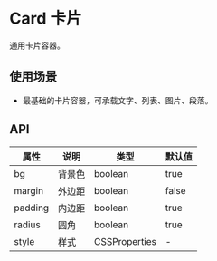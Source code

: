 # Card 卡片
通用卡片容器。

## 使用场景
- 最基础的卡片容器，可承载文字、列表、图片、段落。

## API
属性 | 说明 | 类型 | 默认值
---|---|---|---
bg | 背景色 | boolean | true
margin | 外边距 | boolean | false
padding | 内边距 | boolean | true
radius | 圆角 | boolean | true
style | 样式 | CSSProperties | -
